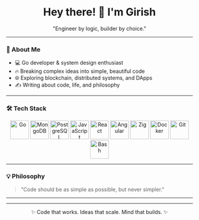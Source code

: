 <h1 align="center">Hey there! 👋 I'm Girish</h1>
<p align="center">"Engineer by logic, builder by choice."</p>

---

### 🚀 About Me

- 💻 Go developer & system design enthusiast
- 🔥 Breaking complex ideas into simple, beautiful code
- 🌐 Exploring blockchain, distributed systems, and DApps
- ✍️ Writing about code, life, and philosophy

---

### 🛠️ Tech Stack

<p align="center">
  <img src="https://cdn.jsdelivr.net/gh/devicons/devicon/icons/go/go-original-wordmark.svg" height="50" alt="Go" />
  <img src="https://cdn.jsdelivr.net/gh/devicons/devicon/icons/mongodb/mongodb-original-wordmark.svg" height="50" alt="MongoDB" />
  <img src="https://cdn.jsdelivr.net/gh/devicons/devicon/icons/postgresql/postgresql-original-wordmark.svg" height="50" alt="PostgreSQL" />
  <img src="https://cdn.jsdelivr.net/gh/devicons/devicon/icons/javascript/javascript-original.svg" height="50" alt="JavaScript" />
  <img src="https://cdn.jsdelivr.net/gh/devicons/devicon/icons/react/react-original-wordmark.svg" height="50" alt="React" />
  <img src="https://cdn.jsdelivr.net/gh/devicons/devicon/icons/angularjs/angularjs-original.svg" height="50" alt="Angular" />
  <img src="https://cdn.jsdelivr.net/gh/devicons/devicon/icons/zig/zig-original.svg" height="50" alt="Zig" />
  <img src="https://cdn.jsdelivr.net/gh/devicons/devicon/icons/docker/docker-original-wordmark.svg" height="50" alt="Docker" />
  <img src="https://cdn.jsdelivr.net/gh/devicons/devicon/icons/git/git-original-wordmark.svg" height="50" alt="Git" />
  <img src="https://cdn.jsdelivr.net/gh/devicons/devicon/icons/bash/bash-original.svg" height="50" alt="Bash" />
</p>

---

### 💡 Philosophy

> "Code should be as simple as possible, but never simpler."

---



---

<p align="center">✨ Code that works. Ideas that scale. Mind that builds. ✨</p>



